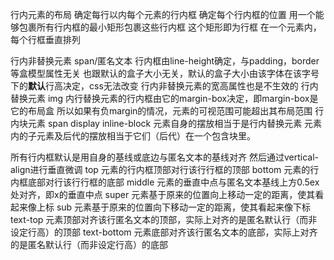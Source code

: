 行内元素的布局
  确定每行以内每个元素的行内框
  确定每个行内框的位置
  用一个能够包裹所有行内框的最小矩形包裹这些行内框
  这个矩形即为行框
  在一个元素内，每个行框垂直排列

  行内非替换元素 span/匿名文本
    行内框由line-height确定，与padding，border等盒模型属性无关
      也跟默认的盒子大小无关，默认的盒子大小由该字体在该字号下的**默认**行高决定，css无法改变
      行内非替换元素的宽高属性也是不生效的
  行内替换元素 img
    内行替换元素的行内框由它的margin-box决定，即margin-box是它的布局盒
      所以如果有负margin的情况，元素的可视范围可能超出其布局范围
  行内块元素 span display inline-block
    元素自身的摆放相当于是行内替换元素
    元素内的子元素及后代的摆放相当于它们（后代）在一个包含块里。
  
  所有行内框默认是用自身的基线或底边与匿名文本的基线对齐
    然后通过vertical-align进行垂直微调
      top 元素的行内框顶部对行该行行框的顶部
      bottom 元素的行内框底部对行该行行框的底部
      middle 元素的垂直中点与匿名文本基线上方0.5ex处对齐，即x的垂直中点
      super 元素基于原来的位置向上移动一定的距离，使其看起来像上标
      sub 元素基于原来的位置向下移动一定的距离，使其看起来像下标
      text-top 元素顶部对齐该行匿名文本的顶部，实际上对齐的是匿名默认行（而非设定行高）的顶部
      text-bottom 元素底部对齐该行匿名文本的底部，实际上对齐的是匿名默认行（而非设定行高）的底部